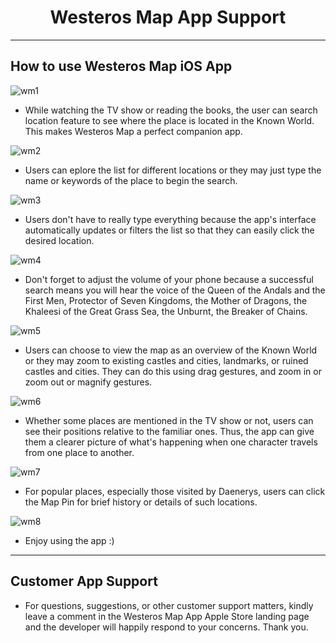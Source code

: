 <h1 align="center">Westeros Map App Support</h1>

******
## How to use Westeros Map iOS App

![wm1](https://github.com/boyfriendnibluefairy/boyfriendnibluefairy.github.io/assets/30497886/bd2275d3-edb3-43d3-8ae1-4ea0f6c4fe70)

* While watching the TV show or reading the books, the user can search location feature to see where the place is located in the Known World. This makes Westeros Map a perfect companion app.


![wm2](https://github.com/boyfriendnibluefairy/boyfriendnibluefairy.github.io/assets/30497886/d685f085-3295-45ba-a315-1d499bd49a22)

* Users can eplore the list for different locations or they may just type the name or keywords of the place to begin the search.


![wm3](https://github.com/boyfriendnibluefairy/boyfriendnibluefairy.github.io/assets/30497886/789c214b-4432-4648-a16d-49e296c1ac6c)

* Users don't have to really type everything because the app's interface automatically updates or filters the list so that they can easily click the desired location.


![wm4](https://github.com/boyfriendnibluefairy/boyfriendnibluefairy.github.io/assets/30497886/81181f0f-2dfa-41d7-bc6b-55baecfe489a)

* Don't forget to adjust the volume of your phone because a successful search means you will hear the voice of the Queen of the Andals and the First Men, Protector of Seven Kingdoms, the Mother of Dragons, the Khaleesi of the Great Grass Sea, the Unburnt, the Breaker of Chains.


![wm5](https://github.com/boyfriendnibluefairy/boyfriendnibluefairy.github.io/assets/30497886/3b70c143-b5f8-4116-827a-b2923971e3e1)

* Users can choose to view the map as an overview of the Known World or they may zoom to existing castles and cities, landmarks, or ruined castles and cities. They can do this using drag gestures, and zoom in or zoom out or magnify gestures.


![wm6](https://github.com/boyfriendnibluefairy/boyfriendnibluefairy.github.io/assets/30497886/db6a6f70-f72a-46a4-a0e9-0c18d9799ab3)

* Whether some places are mentioned in the TV show or not, users can see their positions relative to the familiar ones. Thus, the app can give them a clearer picture of what's happening when one character travels from one place to another.


![wm7](https://github.com/boyfriendnibluefairy/boyfriendnibluefairy.github.io/assets/30497886/ec0c8f03-b9f1-4362-ac94-9a7a508eb9b9)

* For popular places, especially those visited by Daenerys, users can click the Map Pin for brief history or details of such locations.


![wm8](https://github.com/boyfriendnibluefairy/boyfriendnibluefairy.github.io/assets/30497886/13813c1e-2abf-4d98-a663-7e89b8d79ddf)

* Enjoy using the app :)



******
## Customer App Support

* For questions, suggestions, or other customer support matters, kindly leave a comment in the Westeros Map App Apple Store landing page and the developer will happily respond to your concerns. Thank you.
